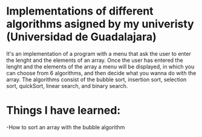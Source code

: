 # Implementations of different algorithms asigned by my univeristy (Universidad de Guadalajara)

It's an implementation of a program with a menu that ask the user to enter the lenght and the elements of an array. Once the user has entered the lenght and the elements of the array a menu will be displayed, in which you can choose from 6 algorithms, and then decide what you wanna do with the array. The algorithms consist of the bubble sort, insertion sort, selection sort, quickSort, linear search, and binary search.

# Things I have learned:
-How to sort an array with the bubble algorithm
